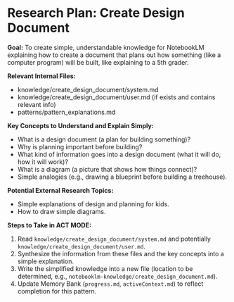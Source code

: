 # Research Plan: Create Design Document

**Goal:** To create simple, understandable knowledge for NotebookLM explaining how to create a document that plans out how something (like a computer program) will be built, like explaining to a 5th grader.

**Relevant Internal Files:**
- knowledge/create_design_document/system.md
- knowledge/create_design_document/user.md (if exists and contains relevant info)
- patterns/pattern_explanations.md

**Key Concepts to Understand and Explain Simply:**
- What is a design document (a plan for building something)?
- Why is planning important before building?
- What kind of information goes into a design document (what it will do, how it will work)?
- What is a diagram (a picture that shows how things connect)?
- Simple analogies (e.g., drawing a blueprint before building a treehouse).

**Potential External Research Topics:**
- Simple explanations of design and planning for kids.
- How to draw simple diagrams.

**Steps to Take in ACT MODE:**
1. Read `knowledge/create_design_document/system.md` and potentially `knowledge/create_design_document/user.md`.
2. Synthesize the information from these files and the key concepts into a simple explanation.
3. Write the simplified knowledge into a new file (location to be determined, e.g., `notebooklm-knowledge/create_design_document.md`).
4. Update Memory Bank (`progress.md`, `activeContext.md`) to reflect completion for this pattern.
